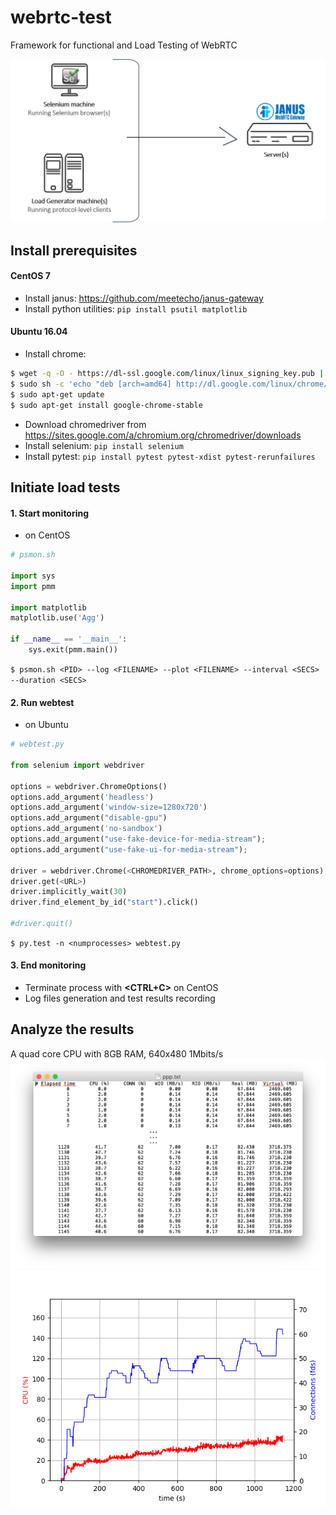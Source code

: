 # webrtc-test
Framework for functional and Load Testing of WebRTC

![selenium-webload.png](images/selenium-webload.png)

## Install prerequisites
#### CentOS 7
* Install janus: https://github.com/meetecho/janus-gateway
* Install python utilities: `pip install psutil matplotlib`

#### Ubuntu 16.04
* Install chrome: 
```bash
$ wget -q -O - https://dl-ssl.google.com/linux/linux_signing_key.pub | sudo apt-key add -
$ sudo sh -c 'echo "deb [arch=amd64] http://dl.google.com/linux/chrome/deb/ stable main" >> /etc/apt/sources.list.d/google.list'
$ sudo apt-get update
$ sudo apt-get install google-chrome-stable
```
* Download chromedriver from https://sites.google.com/a/chromium.org/chromedriver/downloads
* Install selenium: `pip install selenium`
* Install pytest:  `pip install pytest pytest-xdist pytest-rerunfailures`

## Initiate load tests ##
#### 1. Start monitoring
* on CentOS
```python
# psmon.sh

import sys
import pmm

import matplotlib
matplotlib.use('Agg')

if __name__ == '__main__':
    sys.exit(pmm.main())
```
`$ psmon.sh <PID> --log <FILENAME> --plot <FILENAME> --interval <SECS> --duration <SECS>`
 
#### 2. Run webtest
* on Ubuntu
```python
# webtest.py

from selenium import webdriver

options = webdriver.ChromeOptions()
options.add_argument('headless')
options.add_argument('window-size=1280x720')
options.add_argument("disable-gpu")
options.add_argument('no-sandbox')
options.add_argument("use-fake-device-for-media-stream");
options.add_argument("use-fake-ui-for-media-stream");

driver = webdriver.Chrome(<CHROMEDRIVER_PATH>, chrome_options=options)
driver.get(<URL>)
driver.implicitly_wait(30)
driver.find_element_by_id("start").click()

#driver.quit()
```
`$ py.test -n <numprocesses> webtest.py`

#### 3. End monitoring
* Terminate process with **<CTRL+C>** on CentOS
* Log files generation and test results recording

## Analyze the results ##
A quad core CPU with 8GB RAM, 640x480 1Mbits/s
![pslog1.txt](images/pslog1_txt.png)
![pslog1.png](images/pslog1.png)

